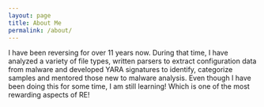 ```yaml
---
layout: page
title: About Me
permalink: /about/
---
```


I have been reversing for over 11 years now. During that time, I have analyzed a variety of file types, written parsers to extract configuration data from malware and developed YARA signatures to identify, categorize samples and mentored those new to malware analysis. Even though I have been doing this for some time, I am still learning! Which is one of the most rewarding aspects of RE!  
